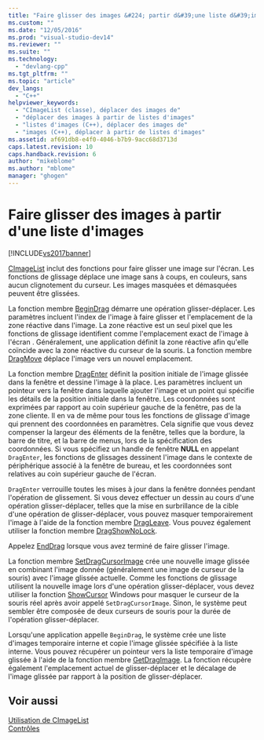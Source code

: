 ```yaml
---
title: "Faire glisser des images &#224; partir d&#39;une liste d&#39;images | Microsoft Docs"
ms.custom: ""
ms.date: "12/05/2016"
ms.prod: "visual-studio-dev14"
ms.reviewer: ""
ms.suite: ""
ms.technology: 
  - "devlang-cpp"
ms.tgt_pltfrm: ""
ms.topic: "article"
dev_langs: 
  - "C++"
helpviewer_keywords: 
  - "CImageList (classe), déplacer des images de"
  - "déplacer des images à partir de listes d'images"
  - "listes d'images (C++), déplacer des images de"
  - "images (C++), déplacer à partir de listes d'images"
ms.assetid: af691db8-e4f0-4046-b7b9-9acc68d3713d
caps.latest.revision: 10
caps.handback.revision: 6
author: "mikeblome"
ms.author: "mblome"
manager: "ghogen"
---
```

# Faire glisser des images &#224; partir d&#39;une liste d&#39;images
[!INCLUDE[vs2017banner](../assembler/inline/includes/vs2017banner.md)]

[CImageList](../mfc/reference/cimagelist-class.md) inclut des fonctions pour faire glisser une image sur l'écran.  Les fonctions de glissage déplace une image sans à coups, en couleurs, sans aucun clignotement du curseur.  Les images masquées et démasquées peuvent être glissées.  
  
 La fonction membre [BeginDrag](../Topic/CImageList::BeginDrag.md) démarre une opération glisser\-déplacer.  Les paramètres incluent l'index de l'image à faire glisser et l'emplacement de la zone réactive dans l'image.  La zone réactive est un seul pixel que les fonctions de glissage identifient comme l'emplacement exact de l'image à l'écran .  Généralement, une application définit la zone réactive afin qu'elle coïncide avec la zone réactive du curseur de la souris.  La fonction membre [DragMove](../Topic/CImageList::DragMove.md) déplace l'image vers un nouvel emplacement.  
  
 La fonction membre [DragEnter](../Topic/CImageList::DragEnter.md) définit la position initiale de l'image glissée dans la fenêtre et dessine l'image à la place.  Les paramètres incluent un pointeur vers la fenêtre dans laquelle ajouter l'image et un point qui spécifie les détails de la position initiale dans la fenêtre.  Les coordonnées sont exprimées par rapport au coin supérieur gauche de la fenêtre, pas de la zone cliente.  Il en va de même pour tous les fonctions de glissage d'image qui prennent des coordonnées en paramètres.  Cela signifie que vous devez compenser la largeur des éléments de la fenêtre, telles que la bordure, la barre de titre, et la barre de menus, lors de la spécification des coordonnées.  Si vous spécifiez un handle de fenêtre **NULL** en appelant `DragEnter`, les fonctions de glissages dessinent l'image dans le contexte de périphérique associé à la fenêtre de bureau, et les coordonnées sont relatives au coin supérieur gauche de l'écran.  
  
 `DragEnter` verrouille toutes les mises à jour dans la fenêtre données pendant l'opération de glissement.  Si vous devez effectuer un dessin au cours d'une opération glisser\-déplacer, telles que la mise en surbrillance de la cible d'une opération de glisser\-déplacer, vous pouvez masquer temporairement l'image à l'aide de la fonction membre [DragLeave](../Topic/CImageList::DragLeave.md).  Vous pouvez également utiliser la fonction membre [DragShowNoLock](../Topic/CImageList::DragShowNolock.md).  
  
 Appelez [EndDrag](../Topic/CImageList::EndDrag.md) lorsque vous avez terminé de faire glisser l'image.  
  
 La fonction membre [SetDragCursorImage](../Topic/CImageList::SetDragCursorImage.md) crée une nouvelle image glissée en combinant l'image donnée \(généralement une image de curseur de la souris\) avec l'image glissée actuelle.  Comme les fonctions de glissage utilisent la nouvelle image lors d'une opération glisser\-déplacer, vous devez utiliser la fonction [ShowCursor](http://msdn.microsoft.com/library/windows/desktop/ms648396) Windows pour masquer le curseur de la souris réel après avoir appelé `SetDragCursorImage`.  Sinon, le système peut sembler être composée de deux curseurs de souris pour la durée de l'opération glisser\-déplacer.  
  
 Lorsqu'une application appelle `BeginDrag`, le système crée une liste d'images temporaire interne et copie l'image glissée spécifiée à la liste interne.  Vous pouvez récupérer un pointeur vers la liste temporaire d'image glissée à l'aide de la fonction membre [GetDragImage](../Topic/CImageList::GetDragImage.md).  La fonction récupère également l'emplacement actuel de glisser\-déplacer et le décalage de l'image glissée par rapport à la position de glisser\-déplacer.  
  
## Voir aussi  
 [Utilisation de CImageList](../mfc/using-cimagelist.md)   
 [Contrôles](../mfc/controls-mfc.md)